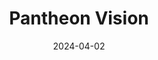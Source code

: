 ---  
layout: startup_page  
title: "Pantheon Vision"  
id: "pantheonvision.com"  
permalink: "/pantheonvisionpantheonvision.com04022024/"  
website: "https://pantheonvision.com"  
funding_round: ""  
funding_amount: "$1.8M"  
investors: "KeraLink International"  
about: "Pantheon Vision is a pre-clinical stage medical device company developing bioengineered corneal implants to eliminate corneal blindness. Their innovative approach aims to reduce reliance on donated corneal tissue, offering a potential solution for the millions affected by corneal blindness worldwide. The company is focused on global product development and working with the FDA."  
markets: "Medical Devices, Biotechnology, Healthtech, Ophthalmology and Medical Device, Surgical Devices, Other Healthcare Technology Systems"  
hq: "Baltimore, Maryland, United States"  
founded_year: "2023"  
linkedin: "https://www.linkedin.com/company/pantheon-vision/"  
twitter: ""  
instagram: ""  
facebook: ""  
crunchbase: "https://www.crunchbase.com/organization/pantheon-vision"  
pitchbook: "https://pitchbook.com/profiles/company/539425-00"  

date_display: "02-Apr-2024"  
date: "2024-04-02"

# SEO Optimization  
meta_title: "Pantheon Vision -  Funding ($1.8M)"  
meta_description: "Pantheon Vision, Pantheon Vision is a pre-clinical stage medical device company developing bioengineered corneal implants to eliminate corneal blindness. Their innovat..."  
meta_keywords: "Pantheon Vision, Medical Devices, Biotechnology, Healthtech, Ophthalmology and Medical Device, Surgical Devices, Other Healthcare Technology Systems,  funding"  
canonical_url: "https://startup.projectstartups.com/pantheonvisionpantheonvision.com04022024/"  
---